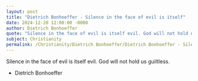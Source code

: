 ```yaml
---
layout: post
title: "Dietrich Bonhoeffer - Silence in the face of evil is itself"
date: 2024-12-28 12:00:00 -0000
author: Dietrich Bonhoeffer
quote: "Silence in the face of evil is itself evil. God will not hold us guiltless."
subject: Christianity
permalink: /Christianity/Dietrich Bonhoeffer/Dietrich Bonhoeffer - Silence in the face of evil is itself
---
```


Silence in the face of evil is itself evil. God will not hold us guiltless.

- Dietrich Bonhoeffer
